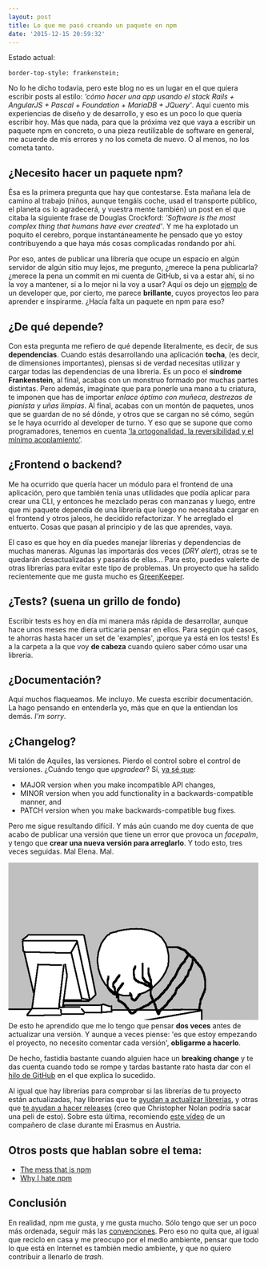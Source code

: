 ```yaml
---
layout: post
title: Lo que me pasó creando un paquete en npm
date: '2015-12-15 20:59:32'
---
```


Estado actual:
<pre><code class="language-css">border-top-style: frankenstein;
</code></pre>

No lo he dicho todavía, pero este blog no es un lugar en el que quiera escribir posts al estilo: *'cómo hacer una app usando el stack Rails + AngularJS + Pascal + Foundation + MariaDB + JQuery'*. Aquí cuento mis experiencias de diseño y de desarrollo, y eso es un poco lo que quería escribir hoy. Más que nada, para que la próxima vez que vaya a escribir un paquete npm en concreto, o una pieza reutilizable de software en general, me acuerde de mis errores y no los cometa de nuevo. O al menos, no los cometa tanto.

## ¿Necesito hacer un paquete npm?

Ésa es la primera pregunta que hay que contestarse. Esta mañana leía de camino al trabajo (niños, aunque tengáis coche, usad el transporte público, el planeta os lo agradecerá, y vuestra mente también) un post en el que citaba la siguiente frase de Douglas Crockford: *'Software is the most complex thing that humans have ever created'*. Y me ha explotado un poquito el cerebro, porque instantáneamente he pensado que yo estoy contribuyendo a que haya más cosas complicadas rondando por ahí.

Por eso, antes de publicar una librería que ocupe un espacio en algún servidor de algún sitio muy lejos, me pregunto, ¿merece la pena publicarla? ¿merece la pena un commit en mi cuenta de GitHub, si va a estar ahí, si no la voy a mantener, si a lo mejor ni la voy a usar? Aquí os dejo un [ejemplo](https://github.com/sindresorhus/arrify/blob/master/index.js) de un developer que, por cierto, me parece **brillante**, cuyos proyectos leo para aprender e inspirarme. ¿Hacía falta un paquete en npm para eso?

## ¿De qué depende?

Con esta pregunta me refiero de qué depende literalmente, es decir, de sus **dependencias**. Cuando estás desarrollando una aplicación **tocha**, (es decir, de dimensiones importantes), piensas si de verdad necesitas utilizar y cargar todas las dependencias de una librería. Es un poco el **síndrome Frankenstein**, al final, acabas con un monstruo formado por muchas partes distintas. Pero además, imagínate que para ponerle una mano a tu criatura, te imponen que has de importar *enlace óptimo con muñeca*, *destrezas de pianista* y *uñas limpias*. Al final, acabas con un montón de paquetes, unos que se guardan de no sé dónde, y otros que se cargan no sé cómo, según se le haya ocurrido al developer de turno. Y eso que se supone que como programadores, tenemos en cuenta ['la ortogonalidad, la reversibilidad y el mínimo acoplamiento'](https://pragprog.com/book/tpp/the-pragmatic-programmer).

## ¿Frontend o backend?

Me ha ocurrido que quería hacer un módulo para el frontend de una aplicación, pero que también tenía unas utilidades que podía aplicar para crear una CLI, y entonces he mezclado peras con manzanas y luego, entre que mi paquete dependía de una librería que luego no necesitaba cargar en el frontend y otros jaleos, he decidido refactorizar. Y he arreglado el entuerto. Cosas que pasan al principio y de las que aprendes, vaya.

El caso es que hoy en día puedes manejar librerías y dependencias de muchas maneras. Algunas las importarás dos veces (*DRY alert*), otras se te quedarán desactualizadas y pasarás de ellas... Para esto, puedes valerte de otras librerías para evitar este tipo de problemas. Un proyecto que ha salido recientemente que me gusta mucho es [GreenKeeper](http://greenkeeper.io/).

## ¿Tests? (suena un grillo de fondo)
Escribir tests es hoy en día mi manera más rápida de desarrollar, aunque hace unos meses me diera urticaria pensar en ellos. Para según qué casos, te ahorras hasta hacer un set de 'examples', ¡porque ya está en los tests! Es a la carpeta a la que voy **de cabeza** cuando quiero saber cómo usar una librería.

## ¿Documentación?
Aquí muchos flaqueamos. Me incluyo. Me cuesta escribir documentación. La hago pensando en entenderla yo, más que en que la entiendan los demás. *I'm sorry*. 

## ¿Changelog?
Mi talón de Aquiles, las versiones. Pierdo el control sobre el control de versiones. ¿Cuándo tengo que *upgradear*? Sí, [ya sé que](http://semver.org/):

* MAJOR version when you make incompatible API changes,
* MINOR version when you add functionality in a backwards-compatible manner, and
* PATCH version when you make backwards-compatible bug fixes.

Pero me sigue resultando difícil. Y más aún cuando me doy cuenta de que acabo de publicar una versión que tiene un error que provoca un *facepalm*, y tengo que **crear una nueva versión para arreglarlo**. Y todo esto, tres veces seguidas. Mal Elena. Mal.

![](/img/content/images/2015/12/facepalm.jpg)
De esto he aprendido que me lo tengo que pensar **dos veces** antes de actualizar una versión. Y aunque a veces piense: 'es que estoy empezando el proyecto, no necesito comentar cada versión', **obligarme a hacerlo**.

De hecho, fastidia bastante cuando alguien hace un **breaking change** y te das cuenta cuando todo se rompe y tardas bastante rato hasta dar con el [hilo de GitHub](https://github.com/gruntjs/grunt-contrib-imagemin/issues/208) en el que explica lo sucedido.

Al igual que hay librerías para comprobar si las librerías de tu proyecto están actualizadas, hay librerías que te [ayudan a actualizar librerías](https://github.com/bumped), y otras que [te ayudan a hacer releases](https://github.com/semantic-release/semantic-release) (creo que Christopher Nolan podría sacar una peli de esto). Sobre esta última, recomiendo [este vídeo](https://www.youtube.com/watch?v=tc2UgG5L7WM&index=6&list=PLFZ5NyC0xHDaaTy6tY9p0C0jd_rRRl5Zm) de un compañero de clase durante mi Erasmus en Austria.

## Otros posts que hablan sobre el tema:
* [The mess that is npm](http://mikkel.hoegh.org/2011/12/20/trouble-in-node-dot-js-paradise-the-mess-that-is-npm/)
* [Why I hate npm](http://www.jongleberry.com/why-i-hate-npm.html)

## Conclusión

En realidad, npm me gusta, y me gusta mucho. Sólo tengo que ser un poco más ordenada, seguir más las [convenciones](https://en.wikipedia.org/wiki/Convention_over_configuration). Pero eso no quita que, al igual que reciclo en casa y me preocupo por el medio ambiente, pensar que todo lo que está en Internet es también medio ambiente, y que no quiero contribuir a llenarlo de *trash*. 




